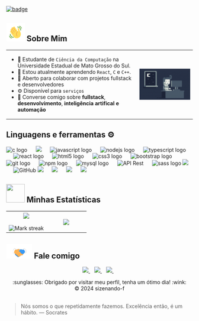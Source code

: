 [![badge](https://glitch-image.vercel.app/api?text=Sizenando%20França)](https://glitch-image.vercel.app/api?text=Glitch%20Image)

## <img src="https://raw.githubusercontent.com/ashu-guo/ashu-guo/main/assets/wave.gif" width="50px" height="50px"></img> Sobre Mim

<table align="center">
<tr border="none">
<td width="70%" align="left">

- 🔭 Estudante de `Ciência da Computação` na Universidade Estadual de Mato Grosso do Sul.
- 🌱 Estou atualmente aprendendo `React`, `C` e `C++`.
- 👯 Aberto para colaborar com projetos fullstack e desenvolvedores
- ⚙️ Disponível para `serviços`
- 💬 Converse comigo sobre **fullstack**, **desenvolvimento**, **inteligência artifical e automação**

</td>
<td width="50%" align="center">
  <img alt="Night Coding" src="https://raw.githubusercontent.com/AVS1508/AVS1508/master/assets/Night-Coding.gif" align="right"/>
</td>
</tr>
</table>

## Linguagens e ferramentas ⚙️ 

<div align="left">
  <img src="https://cdn.jsdelivr.net/gh/devicons/devicon/icons/c/c-plain.svg" height="50" alt="c logo"  />
  <img width="15" />
  <img src="https://cdn.jsdelivr.net/gh/devicons/devicon@latest/icons/cplusplus/cplusplus-plain.svg" height="50"/>         
  <img width="15" />
  <img src="https://cdn.jsdelivr.net/gh/devicons/devicon/icons/javascript/javascript-plain.svg" height="50" alt="javascript logo"  />
  <img width="15" />
  <img src="https://cdn.jsdelivr.net/gh/devicons/devicon/icons/nodejs/nodejs-plain.svg" height="50" alt="nodejs logo"  />
  <img width="15" />
  <img src="https://cdn.jsdelivr.net/gh/devicons/devicon/icons/typescript/typescript-plain.svg" height="50" alt="typescript logo"  />
  <img width="15" />
  <img src="https://cdn.jsdelivr.net/gh/devicons/devicon/icons/react/react-original.svg" height="50" alt="react logo"  />
  <img width="15" />
  <img src="https://cdn.jsdelivr.net/gh/devicons/devicon/icons/html5/html5-plain.svg" height="50" alt="html5 logo"  />
  <img width="15" />
  <img src="https://cdn.jsdelivr.net/gh/devicons/devicon/icons/css3/css3-plain.svg" height="50" alt="css3 logo"  />
  <img width="15" />
  <img src="https://cdn.jsdelivr.net/gh/devicons/devicon/icons/bootstrap/bootstrap-original.svg" height="50" alt="bootstrap logo"  />
  <img width="15" />
  <img src="https://cdn.jsdelivr.net/gh/devicons/devicon/icons/git/git-plain.svg" height="50" alt="git logo"  />
  <img width="15" />
  <img src="https://cdn.jsdelivr.net/gh/devicons/devicon/icons/npm/npm-original-wordmark.svg" height="50" alt="npm logo"  />
  <img width="15" />
  <img src="https://cdn.jsdelivr.net/gh/devicons/devicon/icons/mysql/mysql-original.svg" height="50" alt="mysql logo"  />
  <img width="15" />
  <img src="https://techstack-generator.vercel.app/restapi-icon.svg" alt="API Rest" height="50" />
  <img width="15" />
  <img src="https://cdn.jsdelivr.net/gh/devicons/devicon@latest/icons/sass/sass-original.svg" height="50" alt="sass logo"/>
  <img src="https://cdn.jsdelivr.net/gh/devicons/devicon@latest/icons/webpack/webpack-original.svg" height="50"/>
  <img width="15" /> 
  <img src="https://user-images.githubusercontent.com/25181517/192108374-8da61ba1-99ec-41d7-80b8-fb2f7c0a4948.png" height="50" alt="GitHub" />
  <img src="https://cdn.jsdelivr.net/gh/devicons/devicon@latest/icons/vscode/vscode-original.svg" height="50"/>
  <img width="15" /> 
  <img src="https://cdn.jsdelivr.net/gh/devicons/devicon@latest/icons/java/java-original.svg" height="50"/>
  <img width="15" /> 
  <img src="https://cdn.jsdelivr.net/gh/devicons/devicon@latest/icons/python/python-original.svg" height="50"/>
  <img width="15" /> 
  <img src="https://cdn.jsdelivr.net/gh/devicons/devicon@latest/icons/babel/babel-original.svg" height="50"/>
  
</div>
<a/>

## <img src="https://media2.giphy.com/media/QssGEmpkyEOhBCb7e1/giphy.gif?cid=ecf05e47a0n3gi1bfqntqmob8g9aid1oyj2wr3ds3mg700bl&rid=giphy.gif" width="50px" height="50px"> Minhas Estatísticas

<table align="center">
<tr border="none">
<td width="50%" align="center">

  <img  align="center"  src="https://github-readme-stats.vercel.app/api?username=sizenando-f&theme=chartreuse-dark&show_icons=true&count_private=true" />
  <br></br>
  <img  title="🔥 Get streak stats for your profile at git.io/streak-stats" alt="Mark streak" src="https://github-readme-streak-stats.herokuapp.com/?user=sizenando-f&theme=chartreuse-dark&hide_border=false" /> 
</td>
<td width="50%" align="center">

  <img  align="center"  src="https://github-readme-stats.anuraghazra1.vercel.app/api/top-langs/?username=sizenando-f&theme=chartreuse-dark&hide_border=false&no-bg=true&no-frame=true&langs_count=10"/>

  </td>
</tr>
</table>


## <img src='https://raw.githubusercontent.com/ashu-guo/ashu-guo/main/assets/handshake.gif' width="70px"  height="40px"> Fale comigo

<p align="center">
  <a href="https://www.linkedin.com/in/sizenando-franca/" target="_blank">
    <img src="https://img.shields.io/badge/LinkedIn-0077B5?style=for-the-badge&logo=linkedin&logoColor=white" />
  </a> &nbsp;&nbsp;

  <a href="mailto:sizenandofranca290@gmail.com" target="_blank">
   <img src="https://img.shields.io/badge/Gmail-D14836?style=for-the-badge&logo=gmail&logoColor=white" />
  </a> &nbsp;&nbsp;

  <a href="https://www.instagram.com/sizenando.f">
    <img src="https://img.shields.io/badge/Instagram-E4405F?style=for-the-badge&logo=instagram&logoColor=white" />
  </a> &nbsp;&nbsp;

<p>

<div align="center">
  :sunglasses: Obrigado por visitar meu perfil, tenha um ótimo dia! :wink: <br/>
  &copy; 2024 sizenando-f
</div>

<br>

>Nós somos o que repetidamente fazemos. Excelência então, é um hábito.
— Socrates

